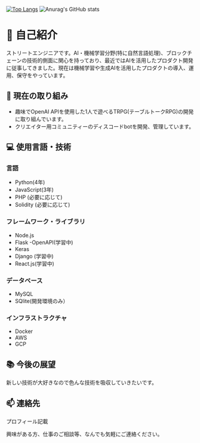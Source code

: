 <!--### Hi there 👋


**caprice1026-disc/caprice1026-disc** is a ✨ _special_ ✨ repository because its `README.md` (this file) appears on your GitHub profile.

Here are some ideas to get you started:

- 🔭 I’m currently working on ...
- 🌱 I’m currently learning ...
- 👯 I’m looking to collaborate on ...
- 🤔 I’m looking for help with ...
- 💬 Ask me about ...
- 📫 How to reach me: ...
- 😄 Pronouns: ...
- ⚡ Fun fact: ...
-->

[![Top Langs](https://github-readme-stats.vercel.app/api/top-langs/?username=caprice1026-disc
)](https://github.com/anuraghazra/github-readme-stats)
![Anurag's GitHub stats](https://github-readme-stats.vercel.app/api?username=caprice1026-disc)



# 👋 自己紹介

ストリートエンジニアです。AI・機械学習分野(特に自然言語処理)、ブロックチェーンの技術的側面に関心を持っており、最近ではAIを活用したプロダクト開発に従事してきました。現在は機械学習や生成AIを活用したプロダクトの導入、運用、保守をやっています。

## 🤖 現在の取り組み

- 趣味でOpenAI APIを使用した1人で遊べるTRPG(テーブルトークRPG)の開発に取り組んでいます。
- クリエイター用コミュニティーのディスコードbotを開発、管理しています。

## 💻 使用言語・技術

### 言語

- Python(4年)
- JavaScript(3年)
- PHP (必要に応じて)
- Solidity (必要に応じて)

### フレームワーク・ライブラリ

- Node.js
- Flask
-OpenAPI(学習中)
- Keras
- Django (学習中)
- React.js(学習中)

### データベース

- MySQL
- SQlite(開発環境のみ）

### インフラストラクチャ

- Docker
- AWS
- GCP

## 📚 今後の展望

新しい技術が大好きなので色んな技術を吸収していきたいです。

## 📫 連絡先

プロフィール記載

興味がある方、仕事のご相談等、なんでも気軽にご連絡ください。
